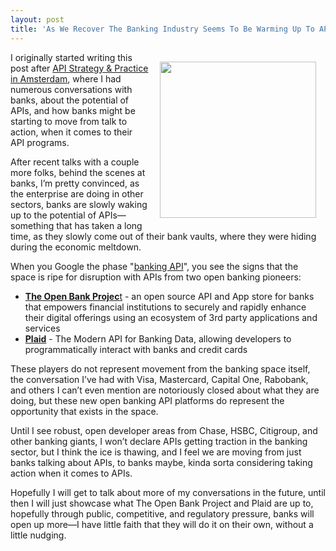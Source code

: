 ```yaml
---
layout: post
title: 'As We Recover The Banking Industry Seems To Be Warming Up To APIs'
---
```

<p><img style="padding: 15px;" src="https://s3.amazonaws.com/kinlane-productions/bw-icons/bw-bank.png" alt="" width="250" align="right" /></p>
<p>I originally started writing this post after <a href="http://apistrategyconference.com/2014Amsterdam/">API Strategy &amp; Practice in Amsterdam</a>, where I had numerous conversations with banks, about the potential of APIs, and how banks might be starting to move from talk to action, when it comes to their API programs.</p>
<p>After recent talks with a couple more folks, behind the scenes at banks, I&rsquo;m pretty convinced, as the enterprise are doing in other sectors, banks are slowly waking up to the potential of APIs&mdash;something that has taken a long time, as they slowly come out of their bank vaults, where they were hiding during the economic meltdown.</p>
<p>When you Google the phase "<a href="https://www.google.com/webhp?sourceid=chrome-instant&amp;ion=1&amp;espv=2&amp;ie=UTF-8#q=banking%20api">banking API</a>", you see the signs that the space is ripe for disruption with APIs from two open banking pioneers:</p>
<ul class="mainlist">
<li><a href="http://openbankproject.com/en/"><strong>The Open Bank Projec</strong>t</a> - an open source API and App store for banks that empowers financial institutions to securely and rapidly enhance their digital offerings using an ecosystem of 3rd party applications and services</li>
<li><strong><a href="https://plaid.com/">Plaid</a></strong> - The Modern API for Banking Data, allowing developers to programmatically interact with banks and credit cards</li>
</ul>
<p>These players do not represent movement from the banking space itself, the conversation I&rsquo;ve had with Visa, Mastercard, Capital One, Rabobank, and others I can&rsquo;t even mention are notoriously closed about what they are doing, but these new open banking API platforms do represent the opportunity that exists in the space.</p>
<p>Until I see robust, open developer areas from Chase, HSBC, Citigroup, and other banking giants, I won&rsquo;t declare APIs getting traction in the banking sector, but I think the ice is thawing, and I feel we are moving from just banks talking about APIs, to banks maybe, kinda sorta considering taking action when it comes to APIs.</p>
<p>Hopefully I will get to talk about more of my conversations in the future, until then I will just showcase what The Open Bank Project and Plaid are up to, hopefully through public, competitive, and regulatory pressure, banks will open up more&mdash;I have little faith that they will do it on their own, without a little nudging.</p>